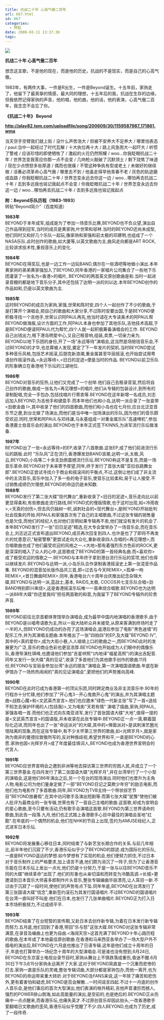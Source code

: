 ```yaml
---
title: 抗战二十年 心高气傲二百年
url: 667.html
id: 667
categories:
  - 转贴
date: 2008-03-11 13:37:38
tags:
---
```


![](http://photo.guolaijie.com/rooufer/attachments/month_0803/s2008311133718.jpg)  
  

**抗战二十年 心高气傲二百年**

  
想念这支歌，不是他的现在，而是他的历史。抗战的不是现实，而是自己的心高气傲。  
  
1983年，有两件大事，一件是R出生，一件是Beyond诞生。十五年前，家驹走了，他留下了最真挚的情感，最大同的理想，十五年后的我，抗战在生存的边缘，但我依然记得家驹的声音，他的唱，他的曲，他的话，他的表演，心高气傲二百年，我念念不会忘了你。  
  
  
**《抗战二十年》 Beyond**  
  
**http://play82.tom.com/uploadfile/song/200609/30/1159587987_171861.wma**  
  
当天空手空臂我们就上街 / 没什么声势浩大 / 但被不安养大不足养大 / 哪里怕表态 / paul:当中一起经过了时代瓦解 / 十大执位再十大 / 路上风急雨大一起吓大 / 听惯了警戒 / 应该珍惜的即使牺牲了 / 激起的火花仍然照耀 / woo...你我眨眼抗战二十年 / 世界怎变我答应你那一点不会变 / 几响枪火敲破了沉默领土 / 剩下烧焦了味道 / 现在少点愤怒多些厚道 / 偶而也很燥 / 不管这种争执有型或老土 / 未做好的继续做 / 活著必须革命心高气傲 / 哪里去不到 / 他虽走得早他青春不老 / 灰色的轨迹磨成血路 / 你我眨眼抗战二十年 / 世界怎变永远去你这一边 / woo...哪怕再去抗战二十年 / 去到多远我也铭记我起点不会变 / 你我眨眼抗战二十年 / 世界怎变永远去你这一边 / woo...哪怕再去抗战二十年 / 去到多远我也铭记我起点  
  
**附：Beyond乐队历程（1983-1993）**  
转贴“Beyond简介”（百度知道）  
  
**1983年**  
BEYOND于本年成军,组成是为了参加一场音乐比赛,BEYOND也不负众望,演出自己作品得到冠军,当时的成员是黄家驹,叶世荣和邬林.当时的BEYOND还尚未成型,他们同时又和好几个乐队一起玩,像家驹和家强和前太极的邓建明,也组成了一个NASA乐队.此时创作的歌曲,如大厦等,以英文歌曲为主,曲风走向都是ART ROCK,比较讲求技术性,重视音乐上的变化.  
  
**1984年**  
BEYOND在得奖后,也是一边工作一边玩BAND,偶尔在一些酒吧等地做小演出.本年黄家驹的弟弟黄家强加入了BEYOND,同年香港的一家唱片公司集合了一些地下乐团灌录了一张名为<香港>的唱片, BEYOND的两首英文原创歌曲是和.当时一起进录音棚的都是地下音乐分子,其中还包括了达明一派的刘以达.本年BEYOND创作的作品如和,仍是以英文歌曲为主.  
  
**1985年**  
这时BEYOND的成员为家驹,家强,世荣和陈时安,四个人一起创作了不少的歌曲,于是打算开个演唱会,把自己的歌曲和大家分享,不过陈时安要出国,于是BEYOND便积极寻找一个吉他手,世荣认识阿PAUL再先,他当时请在大专读美术的阿PAUL帮BEYOND做海报,设计方面的工作,阿PAUL本身也参加了其他乐队,吉他技术高超,于是BEYOND便请阿PAUL代为帮忙,四个人就一起积极筹备演唱会的工作. BEYOND自己出钱出力,租下港岛明爱中心,又自己租音响,组装,卖票,一切亲力亲为. BEYOND以地下乐团的身份,开了一场"永远等待"演唱会,这当然是场赔钱音乐会,不过BEYOND的才华,也总算被人发现,奠定了下一年发片的契机.当时BEYOND尝试多种音乐风格,包括艺术摇滚,后朋克新浪潮,重金属甚至华丽摇滚,也开始尝试用粤语创作摇滚作品,<永远等待>,<旧日的足迹>便是当时的作品. BEYOND以前卫乐队的形象确立在香港地下乐坛的江湖地位.  
  
**1986年**  
BEYOND对音乐的狂热,让他们又完成了一个创举.他们自己去租录音室,然后将自己创作的歌曲,做成一张名为<再见理想>的唱片,他们从专辑的包装设计,到所有的录制配唱,完全一手包办,包括找唱片行寄卖等.BEYOND在这年新增一名成员,刘志远加入BEYOND,为吉他手和键盘手.而本年他们也和小岛,达明一派合录了一张盒带<劲歌金曲 I>,其中收录了他们的四首歌曲,而他们和小岛也在七月份,应台北泛亚音乐节之邀,到台北做了场演出,而他们是当中唯一加场演出的乐队,因为他们的音乐颇受欢迎.同时,世荣和阿PAUL与邓纬谦,马永基组成一对重金属乐队"高速啤机",参加香港嘉士伯音乐会的演出.BEYOND也于本年正式签下KINNS,为进军流行乐坛做准备.  
  
**1987年**  
BEYOND出了一张<永远等待>的EP,收录了八首歌曲.这张EP,成了他们前进流行乐坛的跳板.此时 "乐队风"正在流行,香港爆发劲BAND浪潮,达明一派,太极,风云,BEYOND,小岛等二十余支劲旅震撼流行乐坛.BEYOND称这不是复苏,而是一场音乐革命.BEYOND对于未来寄予厚望,同年,终于发行了首张大碟"亚拉伯跳舞女郎".BEYOND正尝试寻找介于商业和摇滚间的平衡点,不过,这倒让他们成了非主流中的主流音乐,音乐中加入了多一些的电子音乐,使音乐比较柔和,易于让人接受.不过销售成绩仍欠理想,BEYOND的命运仍是未知数.  
**1988年**  
BEYOND发行了第二张大碟"现代舞台",重新收录了<旧日的足迹>,音乐走向比以前更显得柔和,有些歌曲走流行路线,BEYOND式的慢版情歌,也于这时出现,如<冷雨夜>,<天真的创伤>,但去风仍独树一帜,讽刺社会的<现代舞台>,是BEYOND开始批判社会现象的开始.阿PAUL和家强首次有了自己的主唱歌曲,不过这张专辑的销售量也是欠佳,而他们的经纪人也对他们言明如果专辑再不卖,他们就没有发片的机会了.本年BEYOND发行了一张"旧日足迹"精选,在大专会堂举办了一场音乐会,而在音乐会上,刘志远正式宣布退出BEYOND,成员再次回复到四人.也许是也了了即将不再发片的忧患意识,"秘密警察"更尝试走向大众化,重新收录四人合唱的<再见理想>,而合唱歌曲也成了他们最受欢迎的风格之一.<大地>那有着强烈东方色彩的ROCK,更是深深的唱入了众人的心中,这首歌成了BEYOND的第一首经典名曲.而<喜欢你>成了极受欢迎的情歌之一.BEYOND与本年终于拿到港台流行乐坛的奖项,他们也得以继续发片.BEYOND与达明一派,小岛乐队合作录制香港摇滚史上第一张混音作品集. BEYOND的混音加长版作品共三首,即<过去与今天REMIX>,<孤单一吻REMIX>,<昔日舞曲REMIX>.同年,香港电台六十周年台庆推出纪念杂锦大碟,BEYOND与达明一派,蓝战士,基本, RAIDS,太极, COCOS共七支乐队合唱<劲BAND特别即兴串烧>,这是香港摇滚乐坛唯一一首串烧合唱歌.BEYOND也为达明一派88年大碟"你还爱我吗"担任两首歌的和音,为我留下了BEYOND专辑外的珍贵声音.  
  
**1989年**  
BEYOND前往北京首都体育馆举办演唱会,成为最早中国内地演唱的香港歌手,由于BEYOND是以唱粤语歌为主,所以一般大陆听众并未接受,从原来客满到终场时走了一半的人,但BEYOND仍成功的办完了这场演唱会,返港后参加了电影"黑色迷墙"的配乐工作,并为其演唱主题曲.本年推出了一张"四拍四"的EP,及大碟"BEYOND IV",其中的<真的爱你>,成为大街小巷,人人琅琅上口的歌曲之一,而BEYOND此时的发展更为广泛,音乐的商业色彩也更显浓厚.BEYOND也开始成为人们眼中的偶像乐队,香港导演杜琪峰,也邀请他们参加"吉星哄照"(内地译"福星高照")的演出吉配音.同年又发行一张大碟"真的见证",收录了多首他们为其他歌手创作的歌曲.11月份,BEYOND与宝丽金参加台湾"永远的朋友"演唱会,第一次演唱国语歌曲.年底在新伊馆办了一场热热闹闹的"真的见证演唱会",更把他们的声势推向高峰.  
  
**1990年**  
BEYOND在此时已成为香港第一的顶尖乐团,同时跨足商业及非主流音乐中.90年的行程亦十分忙碌,他们参加了"开心鬼3--开心鬼救开心鬼"的演出,并为其演唱主题曲<战胜心魔>和<文武英杰宣言>.他们也应邀未"绿色一代新主张"写了一首<送给不知怎去保护环境的人(包括我)>,又为电影"天若有情" 演唱了插曲,家驹,阿PAUL,家强各唱一首.而他们也正式向东南亚进军,发行了首张国语大碟"大地",值得一提的是<文武英杰宣言>的国语版,并未收录在此张专辑中.BEYOND正一点一滴,朝着国际化迈进,而同年也出了一张"命运派对"的大碟,其中的<俾面派对>是讽刺演艺圈光怪陆离的现象,而在这张专辑中,有不少关怀第三世界的歌曲,如<光辉岁月>,就是家驹为南非的曼德拉致敬所写的,反对种族歧视,希望世界和平,一直是BEYOND的心愿.家驹也因<光辉岁月>成了年度最佳填词人,BEYOND也成为香港世界宣明会的代言人.  
  
**1991年**  
BEYOND应世界宣明会之邀到非洲等地去探访第三世界的穷困人民,并成立了一个第三世界基金.在四月发行了第二张国语大碟"光辉岁月",并在台湾举行了一个小型的演唱会,这是他们86年演出之后,另一个在台的现场演出.同时他们也晋升为主角人物,电影公司为他们量身定做了一部"BEYOND日记之莫欺少年穷"的励志电影,而他们也为电影作了多首歌曲.同年,BEYOND为TVB主持一个带状综艺节目"BEYOND放暑假",在其中访问歌手及演出短剧等.而第七张大碟"犹豫"使他们被人批评为最商业的一张专辑,世荣也有了一首自己主唱的歌曲.这首歌,却成为宣明会的爱心歌曲,至今只要有活动,仍有歌手会演唱这首歌.BEYOND为第三世界请命的歌曲,到此告一段落.九月,他们也正式踏上香港歌手心目中最佳的演唱会圣地"红勘".在年底的一个偶然的机会,他们在NHK的节目上出现,签约为AMUSE经纪人,正式进军日本乐坛.  
  
**1992年**  
BEYOND将发展重心移往日本,同时结束了与新艺宝长期合作的关系.与前几年相比,前半年他们沉寂了不少,香港乐坛似乎少了BEYOND的踪迹.成为国际化的乐队,一直是BEYOND遥远的梦想.如今梦想有了实现的机会,他们便努力抓住,不过日本对于音乐制作上的严格要求,加上语言不通,他们颇为消沉了一阵子,但为了让香港音乐能在日本乐坛上发出一点光,他们仍是十分努力,于是一张与以往BEYOND音乐不同的大碟"继续革命"出现了.他们的形象也从亲切温和而转变为冷酷高调.<长城>更邀请到日本音乐大师喜多郎制作片头音乐,整张专辑编曲华丽漂亮,让人耳目一新.不过由于沉寂了一段时间,使他们的声势有点下坠.同年年底,BEYOND在台湾发行了第三张国语大碟"信念",重新签约滚石为其发行国语唱片.不过BEYOND的国语唱片在台湾一直叫好不叫座.他们在日本,也发行了几张单曲唱片.BEYOND正为打入日本市场积极努力,不过成绩平平.  
  
**1993年**  
BEYOND结束了在台短暂的宣传期,又赴日本去创作新专辑,为着在日本发行新专辑而努力.五月底,他们回到了香港,带回"乐与怒"这张大碟.BEYOND对这张专辑非常满意,在录音及编曲上也更为自由.<海阔天空>这首充满了BEYOND十年心路历程的歌曲,在本年成了本地最佳原创歌曲.在香港和马来西亚各举办了一场大型户外不插电的演出后,BEYOND在六月底也推出了日语专辑.这年是他们成立十周年的日子,年底也打算举办一场纪念十周年的大型演唱会.可是谁也没有想到,6月24日, BEYOND在东京富士电视台录节目时,家驹从舞台上不慎跌落成重伤,昏迷不醒.6月30日下午3点15分家驹永远离开了大家.这对于BEYOND简直是一个沉重而悲惨的打击.家驹一直是乐队的灵魂,整张专辑词曲,大部分都是家驹包办,而他一离开,也为BEYOND的命运带来重大转折.对于BEYOND及FANS来说,这一年除了痛苦和悲伤外,更有着害怕和疑虑,BEYOND是否会解散...一时间谣言四起.不过十一月底的创作人音乐会,是他们事后的首次大型演出,他们表演的格外精彩,吉他声音凄厉而撼人,强烈的POWER排山倒海,如此高能量的演出,是空前的,也是绝后的.BEYOND正从伤痛中一点点醒来,而香港乐坛,也痛失英才.不过原创音乐却因此抬头,一改香港歌手爱翻唱日文歌曲的歪风,香港乐坛似乎觉醒了不少.四人BEYOND,也成为了历史,成了一段传奇.